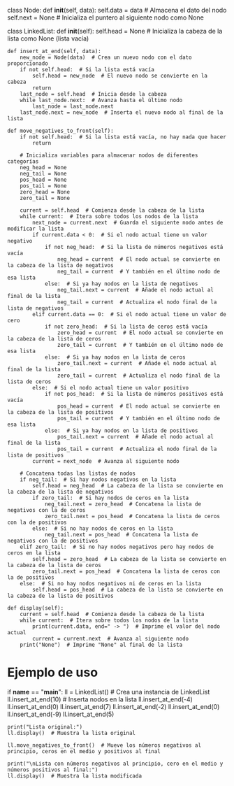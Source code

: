 class Node:
    def __init__(self, data):
        self.data = data  # Almacena el dato del nodo
        self.next = None   # Inicializa el puntero al siguiente nodo como None

class LinkedList:
    def __init__(self):
        self.head = None  # Inicializa la cabeza de la lista como None (lista vacía)

    def insert_at_end(self, data):
        new_node = Node(data)  # Crea un nuevo nodo con el dato proporcionado
        if not self.head:  # Si la lista está vacía
            self.head = new_node  # El nuevo nodo se convierte en la cabeza
            return
        last_node = self.head  # Inicia desde la cabeza
        while last_node.next:  # Avanza hasta el último nodo
            last_node = last_node.next
        last_node.next = new_node  # Inserta el nuevo nodo al final de la lista

    def move_negatives_to_front(self):
        if not self.head:  # Si la lista está vacía, no hay nada que hacer
            return
        
        # Inicializa variables para almacenar nodos de diferentes categorías
        neg_head = None
        neg_tail = None
        pos_head = None
        pos_tail = None
        zero_head = None
        zero_tail = None

        current = self.head  # Comienza desde la cabeza de la lista
        while current:  # Itera sobre todos los nodos de la lista
            next_node = current.next  # Guarda el siguiente nodo antes de modificar la lista
            if current.data < 0:  # Si el nodo actual tiene un valor negativo
                if not neg_head:  # Si la lista de números negativos está vacía
                    neg_head = current  # El nodo actual se convierte en la cabeza de la lista de negativos
                    neg_tail = current  # Y también en el último nodo de esa lista
                else:  # Si ya hay nodos en la lista de negativos
                    neg_tail.next = current  # Añade el nodo actual al final de la lista
                    neg_tail = current  # Actualiza el nodo final de la lista de negativos
            elif current.data == 0:  # Si el nodo actual tiene un valor de cero
                if not zero_head:  # Si la lista de ceros está vacía
                    zero_head = current  # El nodo actual se convierte en la cabeza de la lista de ceros
                    zero_tail = current  # Y también en el último nodo de esa lista
                else:  # Si ya hay nodos en la lista de ceros
                    zero_tail.next = current  # Añade el nodo actual al final de la lista
                    zero_tail = current  # Actualiza el nodo final de la lista de ceros
            else:  # Si el nodo actual tiene un valor positivo
                if not pos_head:  # Si la lista de números positivos está vacía
                    pos_head = current  # El nodo actual se convierte en la cabeza de la lista de positivos
                    pos_tail = current  # Y también en el último nodo de esa lista
                else:  # Si ya hay nodos en la lista de positivos
                    pos_tail.next = current  # Añade el nodo actual al final de la lista
                    pos_tail = current  # Actualiza el nodo final de la lista de positivos
            current = next_node  # Avanza al siguiente nodo

        # Concatena todas las listas de nodos
        if neg_tail:  # Si hay nodos negativos en la lista
            self.head = neg_head  # La cabeza de la lista se convierte en la cabeza de la lista de negativos
            if zero_tail:  # Si hay nodos de ceros en la lista
                neg_tail.next = zero_head  # Concatena la lista de negativos con la de ceros
                zero_tail.next = pos_head  # Concatena la lista de ceros con la de positivos
            else:  # Si no hay nodos de ceros en la lista
                neg_tail.next = pos_head  # Concatena la lista de negativos con la de positivos
        elif zero_tail:  # Si no hay nodos negativos pero hay nodos de ceros en la lista
            self.head = zero_head  # La cabeza de la lista se convierte en la cabeza de la lista de ceros
            zero_tail.next = pos_head  # Concatena la lista de ceros con la de positivos
        else:  # Si no hay nodos negativos ni de ceros en la lista
            self.head = pos_head  # La cabeza de la lista se convierte en la cabeza de la lista de positivos

    def display(self):
        current = self.head  # Comienza desde la cabeza de la lista
        while current:  # Itera sobre todos los nodos de la lista
            print(current.data, end=" -> ")  # Imprime el valor del nodo actual
            current = current.next  # Avanza al siguiente nodo
        print("None")  # Imprime "None" al final de la lista

# Ejemplo de uso
if __name__ == "__main__":
    ll = LinkedList()  # Crea una instancia de LinkedList
    ll.insert_at_end(10)  # Inserta nodos en la lista
    ll.insert_at_end(-4)
    ll.insert_at_end(0)
    ll.insert_at_end(7)
    ll.insert_at_end(-2)
    ll.insert_at_end(0)
    ll.insert_at_end(-9)
    ll.insert_at_end(5)

    print("Lista original:")
    ll.display()  # Muestra la lista original

    ll.move_negatives_to_front()  # Mueve los números negativos al principio, ceros en el medio y positivos al final

    print("\nLista con números negativos al principio, cero en el medio y números positivos al final:")
    ll.display()  # Muestra la lista modificada
